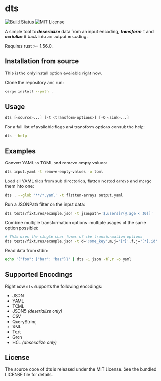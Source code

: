 # dts

[![Build Status](https://github.com/martinohmann/dts/workflows/ci/badge.svg)](https://github.com/martinohmann/dts/actions?query=workflow%3Aci)
![MIT License](https://img.shields.io/github/license/martinohmann/dts?color=blue)

A simple tool to _**deserialize**_ data from an input encoding, _**transform**_
it and _**serialize**_ it back into an output encoding.

Requires rust >= 1.56.0.

## Installation from source

This is the only install option available right now.

Clone the repository and run:

```sh
cargo install --path .
```

## Usage

```sh
dts [<source>...] [-t <transform-options>] [-O <sink>...]
```

For a full list of available flags and transform options consult the help:

```sh
dts --help
```

## Examples

Convert YAML to TOML and remove empty values:

```sh
dts input.yaml -t remove-empty-values -o toml
```

Load all YAML files from sub directories, flatten nested arrays and merge them into one:

```sh
dts . --glob '**/*.yaml' -t flatten-arrays output.yaml
```

Run a JSONPath filter on the input data:

```sh
dts tests/fixtures/example.json -t jsonpath='$.users[?(@.age < 30)]'
```

Combine multiple transformation options (multiple usages of the same option possible):

```sh
# This uses the single char forms of the transformation options
dts tests/fixtures/example.json -t d='some_key',m,j='[*]',f,j='[*].id'
```

Read data from stdin:

```sh
echo '{"foo": {"bar": "baz"}}' | dts -i json -tF,r -o yaml
```

## Supported Encodings

Right now `dts` supports the following encodings:

- JSON
- YAML
- TOML
- JSON5 _(deserialize only)_
- CSV
- QueryString
- XML
- Text
- Gron
- HCL _(deserialize only)_

## License

The source code of dts is released under the MIT License. See the bundled
LICENSE file for details.

